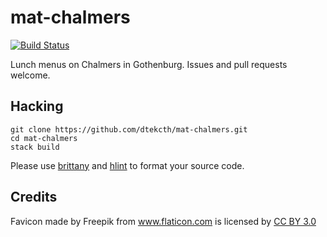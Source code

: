 # mat-chalmers

[![Build Status](https://travis-ci.org/dtekcth/mat-chalmers.svg?branch=master)](https://travis-ci.org/dtekcth/mat-chalmers)

Lunch menus on Chalmers in Gothenburg. Issues and pull requests welcome.

## Hacking

```
git clone https://github.com/dtekcth/mat-chalmers.git
cd mat-chalmers
stack build
```

Please use [brittany](http://hackage.haskell.org/package/brittany) and
[hlint](https://hackage.haskell.org/package/hlint) to format your
source code.

## Credits

Favicon made by Freepik from <a href="http://www.flaticon.com"
title="Flaticon">www.flaticon.com</a> is licensed by <a
href="http://creativecommons.org/licenses/by/3.0/" title="Creative
Commons BY 3.0">CC BY 3.0</a>
